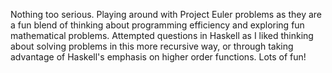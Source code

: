 Nothing too serious. Playing around with Project Euler problems as they are a fun blend of thinking about programming efficiency and exploring fun mathematical problems. 
Attempted questions in Haskell as I liked thinking about solving problems in this more recursive way, or through taking advantage of Haskell's emphasis on higher order functions. 
Lots of fun!
